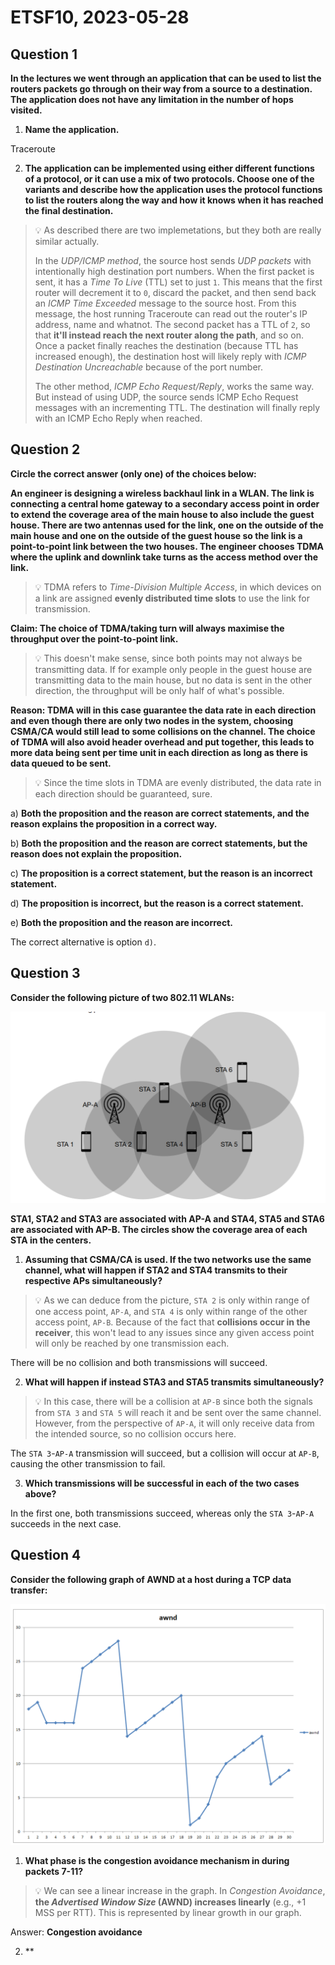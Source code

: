 # ETSF10, 2023-05-28

## Question 1

**In the lectures we went through an application that can be used to list the routers packets go through on their way from a source to a destination. The application does not have any limitation in the number of hops visited.**

1. **Name the application.**

Traceroute

2. **The application can be implemented using either different functions of a protocol, or it can use a mix of two protocols. Choose one of the variants and describe how the application uses the protocol functions to list the routers along the way and how it knows when it has reached the final destination.**

> 💡 As described there are two implemetations, but they both are really similar actually. 
> 
> In the _UDP/ICMP method_, the source host sends _UDP packets_ with intentionally high destination port numbers. When the first packet is sent, it has a _Time To Live_ (TTL) set to just `1`. This means that the first router will decrement it to `0`, discard the packet, and then send back an _ICMP Time Exceeded_ message to the source host. From this message, the host running Traceroute can read out the router's IP address, name and whatnot. The second packet has a TTL of `2`, so that **it'll instead reach the next router along the path**, and so on. Once a packet finally reaches the destination (because TTL has increased enough), the destination host will likely reply with _ICMP Destination Uncreachable_ because of the port number.
>
> The other method, _ICMP Echo Request/Reply_, works the same way. But instead of using UDP, the source sends ICMP Echo Request messages with an incrementing TTL. The destination will finally reply with an ICMP Echo Reply when reached.

## Question 2

**Circle the correct answer (only one) of the choices below:**

**An engineer is designing a wireless backhaul link in a WLAN. The link is connecting a central home gateway to a secondary access point in order to extend the coverage area of the main house to also include the guest house. There are two antennas used for the link, one on the outside of the main house and one on the outside of the guest house so the link is a point-to-point link between the two houses. The engineer chooses TDMA where the uplink and downlink take turns as the access method over the link.**

> 💡 TDMA refers to _Time-Division Multiple Access_, in which devices on a link are assigned **evenly distributed time slots** to use the link for transmission.

**Claim: The choice of TDMA/taking turn will always maximise the throughput over the point-to-point link.**

> 💡 This doesn't make sense, since both points may not always be transmitting data. If for example only people in the guest house are transmitting data to the main house, but no data is sent in the other direction, the throughput will be only half of what's possible.

**Reason: TDMA will in this case guarantee the data rate in each direction and even though there are only two nodes in the system, choosing CSMA/CA would still lead to some collisions on the channel. The choice of TDMA will also avoid header overhead and put together, this leads to more data being sent per time unit in each direction as long as there is data queued to be sent.**

> 💡 Since the time slots in TDMA are evenly distributed, the data rate in each direction should be guaranteed, sure. 

a) **Both the proposition and the reason are correct statements, and the reason explains the proposition in a correct way.**

b) **Both the proposition and the reason are correct statements, but the reason does not explain the proposition.**

c) **The proposition is a correct statement, but the reason is an incorrect statement.**

d) **The proposition is incorrect, but the reason is a correct statement.**

e) **Both the proposition and the reason are incorrect.**

The correct alternative is option `d)`.

## Question 3

**Consider the following picture of two 802.11 WLANs:**

![Picture of two WLANs](./images/2024-05-28-q3.png)

**STA1, STA2 and STA3 are associated with AP-A and STA4, STA5 and STA6 are associated with AP-B. The circles show the coverage area of each STA in the centers.**

1) **Assuming that CSMA/CA is used. If the two networks use the same channel, what will happen if STA2 and STA4 transmits to their respective APs simultaneously?**

> 💡 As we can deduce from the picture, `STA 2` is only within range of one access point, `AP-A`, and `STA 4` is only within range of the other access point, `AP-B`. Because of the fact that **collisions occur in the receiver**, this won't lead to any issues since any given access point will only be reached by one transmission each. 

There will be no collision and both transmissions will succeed.

2. **What will happen if instead STA3 and STA5 transmits simultaneously?**

> 💡 In this case, there will be a collision at `AP-B` since both the signals from `STA 3` and `STA 5` will reach it and be sent over the same channel. However, from the perspective of `AP-A`, it will only receive data from the intended source, so no collision occurs here.

The `STA 3`-`AP-A` transmission will succeed, but a collision will occur at `AP-B`, causing the other transmission to fail.

3. **Which transmissions will be successful in each of the two cases above?**

In the first one, both transmissions succeed, whereas only the `STA 3`-`AP-A` succeeds in the next case.

## Question 4

**Consider the following graph of AWND at a host during a TCP data transfer:**

![Picture of AWND graph](./images/2024-05-28-q4.png)

1. **What phase is the congestion avoidance mechanism in during packets 7-11?**

> 💡 We can see a linear increase in the graph. In _Congestion Avoidance_, **the _Advertised Window Size_ (AWND) increases linearly** (e.g., +1 MSS per RTT). This is represented by linear growth in our graph.

Answer: **Congestion avoidance**

2. **
